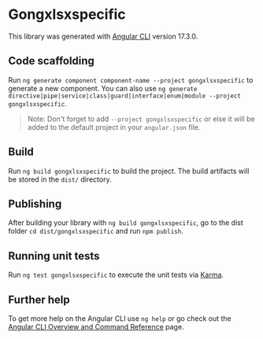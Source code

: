 # Gongxlsxspecific

This library was generated with [Angular CLI](https://github.com/angular/angular-cli) version 17.3.0.

## Code scaffolding

Run `ng generate component component-name --project gongxlsxspecific` to generate a new component. You can also use `ng generate directive|pipe|service|class|guard|interface|enum|module --project gongxlsxspecific`.
> Note: Don't forget to add `--project gongxlsxspecific` or else it will be added to the default project in your `angular.json` file. 

## Build

Run `ng build gongxlsxspecific` to build the project. The build artifacts will be stored in the `dist/` directory.

## Publishing

After building your library with `ng build gongxlsxspecific`, go to the dist folder `cd dist/gongxlsxspecific` and run `npm publish`.

## Running unit tests

Run `ng test gongxlsxspecific` to execute the unit tests via [Karma](https://karma-runner.github.io).

## Further help

To get more help on the Angular CLI use `ng help` or go check out the [Angular CLI Overview and Command Reference](https://angular.io/cli) page.
